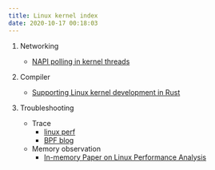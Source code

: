 ```yaml
---
title: Linux kernel index
date: 2020-10-17 00:18:03
---
```


1. Networking
   - [NAPI polling in kernel threads](https://lwn.net/Articles/833840/)

2. Compiler
   - [Supporting Linux kernel development in Rust](https://lwn.net/Articles/829858/)

10. Troubleshooting
    - Trace
      - [linux perf](http://linuxperf.com)
      - [BPF blog](https://facebookmicrosites.github.io/bpf/)
    - Memory observation
      - [In-memory Paper on Linux Performance Analysis](https://developpaper.com/in-memory-paper-on-linux-performance-analysis)

